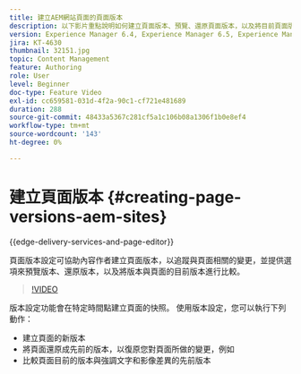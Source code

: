 ```yaml
---
title: 建立AEM網站頁面的頁面版本
description: 以下影片重點說明如何建立頁面版本、預覽、還原頁面版本，以及將目前頁面版本與已儲存的頁面版本進行比較。
version: Experience Manager 6.4, Experience Manager 6.5, Experience Manager as a Cloud Service
jira: KT-4630
thumbnail: 32151.jpg
topic: Content Management
feature: Authoring
role: User
level: Beginner
doc-type: Feature Video
exl-id: cc659581-031d-4f2a-90c1-cf721e481689
duration: 288
source-git-commit: 48433a5367c281cf5a1c106b08a1306f1b0e8ef4
workflow-type: tm+mt
source-wordcount: '143'
ht-degree: 0%

---
```


# 建立頁面版本 {#creating-page-versions-aem-sites}

{{edge-delivery-services-and-page-editor}}

頁面版本設定可協助內容作者建立頁面版本，以追蹤與頁面相關的變更，並提供選項來預覽版本、還原版本，以及將版本與頁面的目前版本進行比較。

>[!VIDEO](https://video.tv.adobe.com/v/32151?quality=12&learn=on)

版本設定功能會在特定時間點建立頁面的快照。 使用版本設定，您可以執行下列動作：
* 建立頁面的新版本
* 將頁面還原成先前的版本，以復原您對頁面所做的變更，例如
* 比較頁面目前的版本與強調文字和影像差異的先前版本
